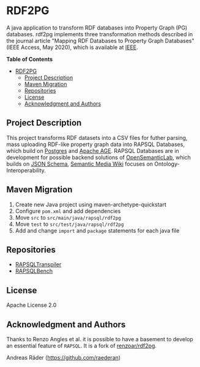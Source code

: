 # RDF2PG

A java application to transform RDF databases into Property Graph (PG) databases.
rdf2pg implements three transformation methods described in the journal article
"Mapping RDF Databases to Property Graph Databases"
(IEEE Access, May 2020), which is available at [IEEE](https://ieeexplore.ieee.org/document/9088985).

<!-- markdownlint-disable-next-line MD036 -->
**Table of Contents**

- [RDF2PG](#rdf2pg)
  - [Project Description](#project-description)
  - [Maven Migration](#maven-migration)
  - [Repositories](#repositories)
  - [License](#license)
  - [Acknowledgment and Authors](#acknowledgment-and-authors)

## Project Description

This project transforms RDF datasets into a CSV files for futher parsing, mass uploading RDF-like property graph data into RAPSQL Databases, which build on [Postgres](https://www.postgresql.org/) and [Apache AGE](https://age.apache.org/). RAPSQL Databases are in development for possible backend solutions of [OpenSemanticLab](https://github.com/OpenSemanticLab), which builds on [JSON Schema](https://json-schema.org/), [Semantic Media Wiki](https://www.semantic-mediawiki.org/wiki/Semantic_MediaWiki) focuses on Ontology-Interoperability.

## Maven Migration

1. Create new Java project using maven-archetype-quickstart
2. Configure `pom.xml` and add dependencies
3. Move `src` to `src/main/java/rapsql/rdf2pg`
4. Move `test` to `src/test/java/rapsql/rdf2pg`
5. Add and change `import` and `package` statements for each java file

## Repositories

- [RAPSQLTranspiler](https://github.com/OpenSemanticWorld/rapsqltranspiler)
- [RAPSQLBench](https://github.com/OpenSemanticWorld/rapsqlbench)

## License

Apache License 2.0

## Acknowledgment and Authors

Thanks to Renzo Angles et al. it is possible to have a basement to develop an essential feature of `RAPSQL`.
It is a fork of [renzoar/rdf2pg](https://github.com/renzoar/rdf2pg/tree/master/src).

Andreas Räder (<https://github.com/raederan>)

